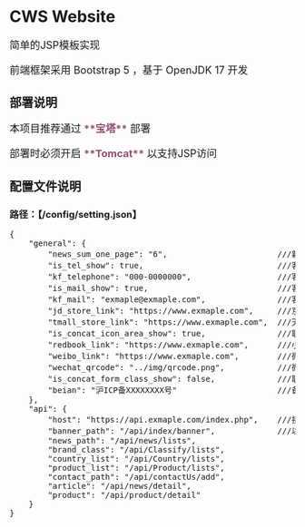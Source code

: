 # CWS Website
<p style="font-size: 18px">简单的JSP模板实现</p>
<p style="font-size: 18px">前端框架采用 Bootstrap 5 ，基于 OpenJDK 17 开发</p>

## 部署说明
<p style="font-size: 18px">
    本项目推荐通过
    <span style="font-weight: bold;color: #954F72">**宝塔**</span>
    部署
</p>
<p style="font-size: 18px">
    部署时必须开启 
    <span style="font-weight: bold;color: #954F72">**Tomcat**</span> 
    以支持JSP访问
</p>

## 配置文件说明
### 路径：【/config/setting.json】
<pre type="json">
{
    "general": {
        "news_sum_one_page": "6",                       ///新闻获取数量，影响首页和新闻页面
        "is_tel_show": true,                            ///客服电话模块显示开关
        "kf_telephone": "000-0000000",                  ///客服电话设置
        "is_mail_show": true,                           ///客服邮箱模块显示开关
        "kf_mail": "exmaple@exmaple.com",               ///客服邮箱设置
        "jd_store_link": "https://www.exmaple.com",     ///京东商城链接
        "tmall_store_link": "https://www.exmaple.com",  ///天猫商城链接
        "is_concat_icon_area_show": true,               ///联系我们自媒体帐号区域显示开关
        "redbook_link": "https://www.exmaple.com",      ///小红书链接
        "weibo_link": "https://www.exmaple.com",        ///微博链接
        "wechat_qrcode": "../img/qrcode.png",           ///微信二维码路径（相对路径/CDN绝对路径）
        "is_concat_form_class_show": false,             ///联系我们表单类型开关
        "beian": "沪ICP备XXXXXXXX号"                     ///备案号
    },
    "api": {
        "host": "https://api.exmaple.com/index.php",    ///接口域名
        "banner_path": "/api/index/banner",             ///以下为接口路径，通常无需修改
        "news_path": "/api/news/lists",
        "brand_class": "/api/Classify/lists",
        "country_list": "/api/Country/lists",
        "product_list": "/api/Product/lists",
        "contact_path": "/api/contactUs/add",
        "article": "/api/news/detail",
        "product": "/api/product/detail"
    }
}
</pre>
